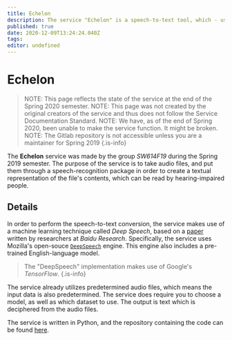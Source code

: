 ```yaml
---
title: Echelon
description: The service "Echelon" is a speech-to-text tool, which - using MI - can subtitle audio-files. It was created by group SW614F19 during the Spring 2019 semester.
published: true
date: 2020-12-09T13:24:24.040Z
tags: 
editor: undefined
---
```


# Echelon

> NOTE: This page reflects the state of the service at the end of the Spring 2020 semester.
> NOTE: This page was not created by the original creators of the service and thus does not follow the Service Documentation Standard.
> NOTE: We have, as of the end of Spring 2020, been unable to make the service function. It might be broken.
> NOTE: The Gitlab repository is not accessible unless you are a maintainer for Spring 2019
{.is-info}

The **Echelon** service was made by the group *SW614F19* during the Spring 2019 semester. The purpose of the service is to take audio files, and put them through a speech-recognition package in order to create a textual representation of the file's contents, which can be read by hearing-impaired people.

## Details
In order to perform the speech-to-text conversion, the service makes use of a machine learning technique called *Deep Speech*, based on a [paper](https://arxiv.org/abs/1412.5567) written by researchers at *Baidu Research*. Specifically, the service uses Mozilla's open-souce [`DeepSpeech`](https://github.com/mozilla/DeepSpeech) engine. This engine also includes a pre-trained English-language model.
> The "DeepSpeech" implementation makes use of Google's *TensorFlow*.
{.is-info}

The service already utilizes predetermined audio files, which means the input data is also predetermined. The service does require you to choose a model, as well as which dataset to use. The output is text which is deciphered from the audio files.

The service is written in Python, and the repository containing the code can be found [here](https://daisy-git.cs.aau.dk/aSTEP-2019/sw614f19).